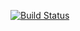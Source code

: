 [![Build Status](https://drone.nhvfc.xyz/api/badges/guillotjulien/typescript-object-population/status.svg)](https://drone.nhvfc.xyz/guillotjulien/typescript-object-population)
